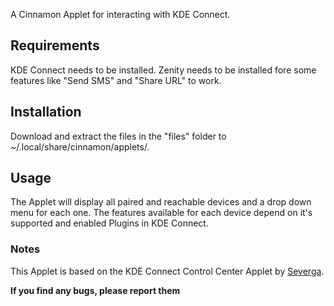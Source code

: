 A Cinnamon Applet for interacting with KDE Connect.

## Requirements
KDE Connect needs to be installed.
Zenity needs to be installed fore some features like "Send SMS" and "Share URL" to work.

## Installation
Download and extract the files in the "files" folder to ~/.local/share/cinnamon/applets/.

## Usage
The Applet will display all paired and reachable devices and a drop down menu for each one. The features available for each device depend on it's supported and enabled Plugins in KDE Connect.

### Notes
This Applet is based on the KDE Connect Control Center Applet by [Severga](https://github.com/Severga).


**If you find any bugs, please report them**
